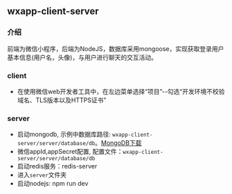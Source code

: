 ## wxapp-client-server

### 介绍

前端为微信小程序，后端为NodeJS，数据库采用mongoose，实现获取登录用户基本信息(用户名，头像)，与用户进行聊天的交互活动。

### client

* 在使用微信web开发者工具中，在左边菜单选择“项目”--勾选“开发环境不校验域名、TLS版本以及HTTPS证书”

### server

* 启动mongodb, 示例中数据库路径: `wxapp-client-server/server/database/db`。[MongoDB下载](https://www.mongodb.com/?_ga=2.241050563.1180703629.1503237606-1948362964.1502779194)
* 微信appId,appSecret配置, 配置文件：`wxapp-client-server/server/database/db`
* 启动redis服务：redis-server 
* 进入`server`文件夹
* 启动nodejs: npm run dev
